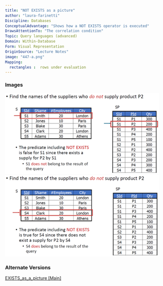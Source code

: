 ```yaml
---
title: "NOT EXISTS as a picture"
author: "laura-farinetti"
Discipline: Databases
ConceptualAdvantage: "Shows how a NOT EXISTS operator is executed"
DrawsAttentionTo: "The correlation condition"
Topic: Query languages (advanced)
Domain: Within-Database
Form: Visual Representation
OriginSource: "Lecture Notes"
image: "447-a.png"
Mapping:
  rectangles :  rows under evaluation
---
```

### Images
<img src="/assets/images/nm/447-b.png" class="ui fluid bordered image">
<img src="/assets/images/nm/447-c.png" class="ui fluid bordered image">

### Alternate Versions
<a href="/nms/EXISTS_as_a_picture.html">EXISTS_as_a_picture [Main]</a>
